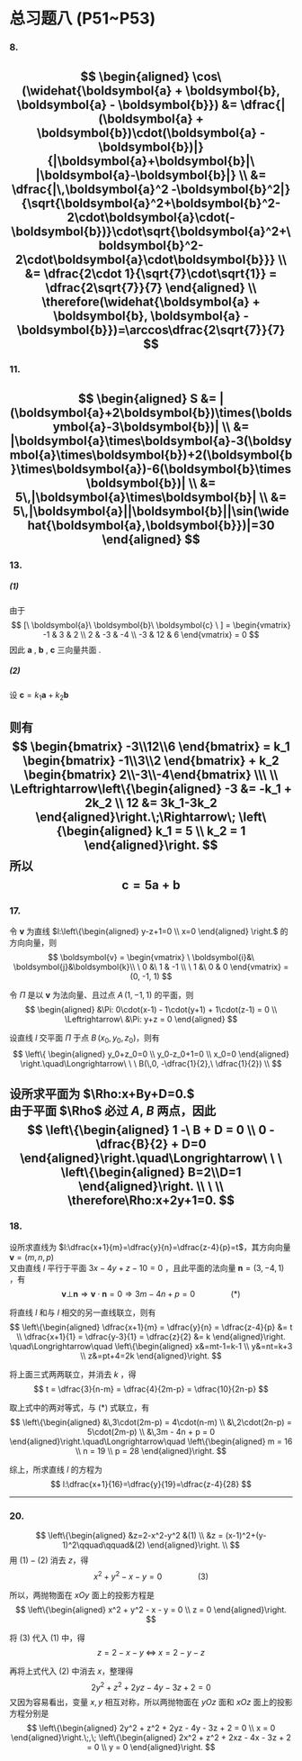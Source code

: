 # 总习题八 (P51~P53)

### 8.

$$
    \begin{aligned}
        \cos\ (\widehat{\boldsymbol{a} + \boldsymbol{b}, \boldsymbol{a} - \boldsymbol{b}})
        &= \dfrac{|(\boldsymbol{a} + \boldsymbol{b})\cdot(\boldsymbol{a} - \boldsymbol{b})|}{|\boldsymbol{a}+\boldsymbol{b}|\ |\boldsymbol{a}-\boldsymbol{b}|} \\
        &= \dfrac{|\,\boldsymbol{a}^2 -\boldsymbol{b}^2|} {\sqrt{\boldsymbol{a}^2+\boldsymbol{b}^2-2\cdot\boldsymbol{a}\cdot(-\boldsymbol{b})}\cdot\sqrt{\boldsymbol{a}^2+\boldsymbol{b}^2-2\cdot\boldsymbol{a}\cdot\boldsymbol{b}}} \\
        &= \dfrac{2\cdot 1}{\sqrt{7}\cdot\sqrt{1}} = \dfrac{2\sqrt{7}}{7}
    \end{aligned} \\
    \therefore(\widehat{\boldsymbol{a} + \boldsymbol{b}, \boldsymbol{a} - \boldsymbol{b}})=\arccos\dfrac{2\sqrt{7}}{7}
$$
---

### 11.

$$
    \begin{aligned}
        S &= |(\boldsymbol{a}+2\boldsymbol{b})\times(\boldsymbol{a}-3\boldsymbol{b})| \\
        &= |\boldsymbol{a}\times\boldsymbol{a}-3(\boldsymbol{a}\times\boldsymbol{b})+2(\boldsymbol{b}\times\boldsymbol{a})-6(\boldsymbol{b}\times\boldsymbol{b})| \\
        &= 5\,|\boldsymbol{a}\times\boldsymbol{b}| \\
        &= 5\,|\boldsymbol{a}||\boldsymbol{b}||\sin(\widehat{\boldsymbol{a},\boldsymbol{b}})|=30
    \end{aligned}
$$
---

### 13.

##### (1)

由于
$$
    [\ \boldsymbol{a}\ \boldsymbol{b}\ \boldsymbol{c} \ ] = \begin{vmatrix}
        -1 & 3 & 2 \\
        2 & -3 & -4 \\
        -3 & 12 & 6
    \end{vmatrix} = 0
$$
因此 $\boldsymbol{a}$ , $\boldsymbol{b}$ , $\boldsymbol{c}$ 三向量共面 .

##### (2)

设 $\boldsymbol{c} = k_1\boldsymbol{a}+ k_2\boldsymbol{b}$

则有
$$
    \begin{bmatrix} -3\\12\\6 \end{bmatrix} = k_1 \begin{bmatrix} -1\\3\\2 \end{bmatrix} + k_2 \begin{bmatrix} 2\\-3\\-4\end{bmatrix} \\\ \\
    \Leftrightarrow\left\{\begin{aligned}
        -3 &= -k_1 + 2k_2 \\
        12 &= 3k_1-3k_2
    \end{aligned}\right.\;\Rightarrow\;
    \left\{\begin{aligned}
        k_1 = 5 \\ k_2 = 1
    \end{aligned}\right.
$$
所以
$$\boldsymbol{c} = 5\boldsymbol{a} + \boldsymbol{b}$$
---

### 17.

令 $\boldsymbol{v}$ 为直线 $l:\left\{\begin{aligned} y-z+1=0 \\ x=0 \end{aligned} \right.$ 的方向向量，则
$$
    \boldsymbol{v} = \begin{vmatrix}
        \ \boldsymbol{i}&\ \boldsymbol{j}&\boldsymbol{k}\\
        \ 0 &\ 1 & -1 \\
        \ 1 &\ 0 & 0
    \end{vmatrix} = (0, -1, 1)
$$

令 $\Pi$ 是以 $\boldsymbol{v}$ 为法向量、且过点 $A\,(1, -1, 1)$ 的平面，则
$$
    \begin{aligned}
        &\Pi: 0\cdot(x-1) - 1\cdot(y+1) + 1\cdot(z-1) = 0 \\
        \Leftrightarrow\ &\Pi: y+z = 0
    \end{aligned}
$$

设直线 $l$ 交平面 $\Pi$ 于点 $B\,(x_0, y_0, z_0)$，则有
$$
    \left\{ \begin{aligned}
        y_0+z_0=0 \\ y_0-z_0+1=0 \\ x_0=0
    \end{aligned} \right.\quad\Longrightarrow\ \ \ B(\,0, -\dfrac{1}{2},\ \dfrac{1}{2}) \\
$$

设所求平面为 $\Rho:x+By+D=0.$  
由于平面 $\Rho$ 必过 $A$, $B$ 两点，因此
$$
    \left\{\begin{aligned}
        1 -\ B + D = 0 \\
        0 - \dfrac{B}{2} + D=0
    \end{aligned}\right.\quad\Longrightarrow\ \ \ \left\{\begin{aligned} B=2\\D=1 \end{aligned}\right. \\
    \ \\
    \therefore\Rho:x+2y+1=0.
$$
---

### 18.

设所求直线为 $l:\dfrac{x+1}{m}=\dfrac{y}{n}=\dfrac{z-4}{p}=t$，其方向向量 $\boldsymbol{v}=(m,n,p)$  
又由直线 $l$ 平行于平面 $3x-4y+z-10=0$ ，且此平面的法向量 $\boldsymbol{n}=(3, -4, 1)$ ，有
$$
    \boldsymbol{v}\bot\boldsymbol{n}\Rightarrow\boldsymbol{v}\cdot\boldsymbol{n}=0\Rightarrow3m-4n+p=0\qquad\qquad(*)
$$

将直线 $l$ 和与 $l$ 相交的另一直线联立，则有
$$
    \left\{\begin{aligned}
        \dfrac{x+1}{m} = \dfrac{y}{n} = \dfrac{z-4}{p} &= t \\
        \dfrac{x+1}{1} = \dfrac{y-3}{1} = \dfrac{z}{2} &= k
    \end{aligned}\right. \quad\Longrightarrow\quad
    \left\{\begin{aligned}
        x&=mt-1=k-1 \\ y&=nt=k+3 \\ z&=pt+4=2k
    \end{aligned}\right.
$$

将上面三式两两联立，并消去 $k$ ，得
$$
    t = \dfrac{3}{n-m} = \dfrac{4}{2m-p} = \dfrac{10}{2n-p}
$$

取上式中的两对等式，与 $(*)$ 式联立，有
$$
    \left\{\begin{aligned}
        &\,3\cdot(2m-p) = 4\cdot(n-m) \\
        &\,2\cdot(2n-p) = 5\cdot(2m-p) \\
        &\,3m - 4n + p = 0
    \end{aligned}\right.\quad\Longrightarrow\quad
    \left\{\begin{aligned}
        m = 16 \\ n = 19 \\ p = 28
    \end{aligned}\right.
$$

综上，所求直线 $l$ 的方程为
$$
    l:\dfrac{x+1}{16}=\dfrac{y}{19}=\dfrac{z-4}{28}
$$

---

### 20.

$$
    \left\{\begin{aligned}
        &z=2-x^2-y^2 &(1) \\
        &z = (x-1)^2+(y-1)^2\qquad\qquad&(2)
    \end{aligned}\right. \\
$$
用 $(1)-(2)$ 消去 $z$，得
$$
    x^2 + y^2 - x - y = 0\qquad\qquad (3)
$$

所以，两抛物面在 $xOy$ 面上的投影方程是
$$
    \left\{\begin{aligned}
        x^2 + y^2 - x - y = 0 \\ z = 0
    \end{aligned}\right.
$$

将 $(3)$ 代入 $(1)$ 中，得
$$
    z=2-x-y \;\Longleftrightarrow\; x=2-y-z
$$

再将上式代入 $(2)$ 中消去 $x$，整理得
$$
    2y^2 + z^2 + 2yz - 4y - 3z + 2 = 0
$$
又因为容易看出，变量 $x,y$ 相互对称，所以两抛物面在 $yOz$ 面和 $xOz$ 面上的投影方程分别是
$$
    \left\{\begin{aligned}
        2y^2 + z^2 + 2yz - 4y - 3z + 2 = 0 \\
        x = 0
    \end{aligned}\right.\;,\;
    \left\{\begin{aligned}
        2x^2 + z^2 + 2xz - 4x - 3z + 2 = 0 \\
        y = 0
    \end{aligned}\right.
$$

<!--
    Y01914182 胡涵之
-->